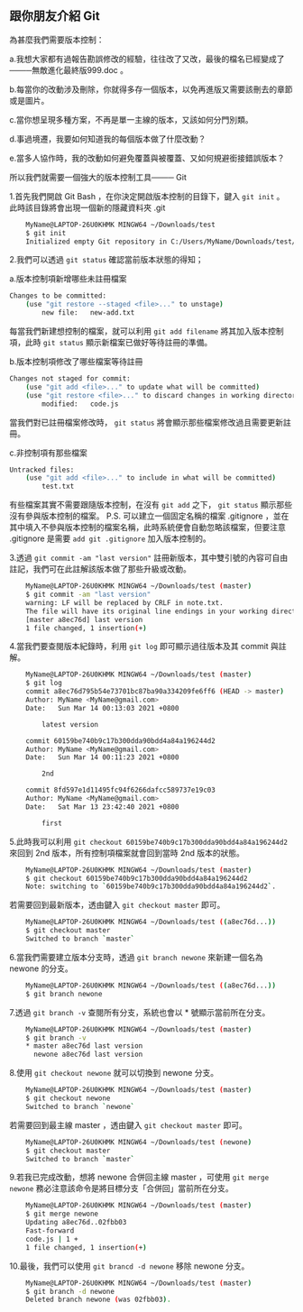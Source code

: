 ## 跟你朋友介紹 Git

為甚麼我們需要版本控制：

a.我想大家都有過報告勘誤修改的經驗，往往改了又改，最後的檔名已經變成了────無敵進化最終版999.doc 。

b.每當你的改動涉及刪除，你就得多存一個版本，以免再進版又需要該刪去的章節或是圖片。

c.當你想呈現多種方案，不再是單一主線的版本，又該如何分門別類。

d.事過境遷，我要如何知道我的每個版本做了什麼改動？

e.當多人協作時，我的改動如何避免覆蓋與被覆蓋、又如何規避銜接錯誤版本？

所以我們就需要一個強大的版本控制工具──── Git

1.首先我們開啟 Git Bash ，在你決定開啟版本控制的目錄下，鍵入 `git init` 。
此時該目錄將會出現一個新的隱藏資料夾 .git

``` bash
	MyName@LAPTOP-26U0KHMK MINGW64 ~/Downloads/test
	$ git init
	Initialized empty Git repository in C:/Users/MyName/Downloads/test/.git/
```

2.我們可以透過 `git status` 確認當前版本狀態的得知；

a.版本控制項新增哪些未註冊檔案
	
``` bash
Changes to be committed:
	(use "git restore --staged <file>..." to unstage)
		new file:   new-add.txt
```			
	
每當我們新建想控制的檔案，就可以利用 `git add filename`	將其加入版本控制項，此時 `git status` 顯示新檔案已做好等待註冊的準備。


b.版本控制項修改了哪些檔案等待註冊
	
``` bash
Changes not staged for commit:
	(use "git add <file>..." to update what will be committed)
	(use "git restore <file>..." to discard changes in working directory)
		modified:   code.js
```		
	
當我們對已註冊檔案修改時， `git status` 將會顯示那些檔案修改過且需要更新註冊。
	

c.非控制項有那些檔案
	
``` bash
Untracked files:
	(use "git add <file>..." to include in what will be committed)
		test.txt
``` 
	
有些檔案其實不需要跟隨版本控制，在沒有 `git add` 之下， `git status` 顯示那些沒有參與版本控制的檔案。
P.S. 可以建立一個固定名稱的檔案 .gitignore ，並在其中填入不參與版本控制的檔案名稱，此時系統便會自動忽略該檔案，但要注意 .gitignore 是需要 `add git .gitignore` 加入版本控制的。

3.透過 `git commit -am "last version"` 註冊新版本，其中雙引號的內容可自由註記，我們可在此註解該版本做了那些升級或改動。

``` bash
	MyName@LAPTOP-26U0KHMK MINGW64 ~/Downloads/test (master)
	$ git commit -am "last version"
	warning: LF will be replaced by CRLF in note.txt.
	The file will have its original line endings in your working directory
	[master a8ec76d] last version
	1 file changed, 1 insertion(+)
```

4.當我們要查閱版本紀錄時，利用 `git log` 即可顯示過往版本及其 commit 與註解。

``` bash
	MyName@LAPTOP-26U0KHMK MINGW64 ~/Downloads/test (master)
	$ git log
	commit a8ec76d795b54e73701bc87ba90a334209fe6ff6 (HEAD -> master)
	Author: MyName <MyName@gmail.com>
	Date:   Sun Mar 14 00:13:03 2021 +0800

		latest version

	commit 60159be740b9c17b300dda90bdd4a84a196244d2
	Author: MyName <MyName@gmail.com>
	Date:   Sun Mar 14 00:11:23 2021 +0800

		2nd

	commit 8fd597e1d11495fc94f6266dafcc589737e19c03
	Author: MyName <MyName@gmail.com>
	Date:   Sat Mar 13 23:42:40 2021 +0800

		first
```
	
5.此時我可以利用 `git checkout 60159be740b9c17b300dda90bdd4a84a196244d2` 來回到 2nd 版本，所有控制項檔案就會回到當時 2nd 版本的狀態。

``` bash
	MyName@LAPTOP-26U0KHMK MINGW64 ~/Downloads/test (master)
	$ git checkout 60159be740b9c17b300dda90bdd4a84a196244d2
	Note: switching to `60159be740b9c17b300dda90bdd4a84a196244d2`.
```

若需要回到最新版本，透由鍵入 `git checkout master` 即可。

``` bash
	MyName@LAPTOP-26U0KHMK MINGW64 ~/Downloads/test ((a8ec76d...))
	$ git checkout master
	Switched to branch `master`
```

6.當我們需要建立版本分支時，透過 `git branch newone` 來新建一個名為 newone 的分支。

``` bash
	MyName@LAPTOP-26U0KHMK MINGW64 ~/Downloads/test ((a8ec76d...))
	$ git branch newone
```	

7.透過 `git branch -v` 查閱所有分支，系統也會以 * 號顯示當前所在分支。

``` bash
	MyName@LAPTOP-26U0KHMK MINGW64 ~/Downloads/test (master)
	$ git branch -v
	* master a8ec76d last version
	  newone a8ec76d last version
```	  
	  
8.使用 `git checkout newone` 就可以切換到 newone 分支。

``` bash
	MyName@LAPTOP-26U0KHMK MINGW64 ~/Downloads/test (master)
	$ git checkout newone
	Switched to branch `newone`
```	
	
若需要回到最主線 master ，透由鍵入 `git checkout master` 即可。

``` bash
	MyName@LAPTOP-26U0KHMK MINGW64 ~/Downloads/test (newone)
	$ git checkout master
	Switched to branch `master`
```	
	
9.若我已完成改動，想將 newone 合併回主線 master ，可使用 `git merge newone` 務必注意該命令是將目標分支「合併回」當前所在分支。

``` bash
	MyName@LAPTOP-26U0KHMK MINGW64 ~/Downloads/test (master)
	$ git merge newone
	Updating a8ec76d..02fbb03
	Fast-forward
	code.js | 1 +
	1 file changed, 1 insertion(+)
```
	
10.最後，我們可以使用 `git brancd -d newone` 移除 newone 分支。

``` bash
	MyName@LAPTOP-26U0KHMK MINGW64 ~/Downloads/test (master)
	$ git branch -d newone
	Deleted branch newone (was 02fbb03).
```
